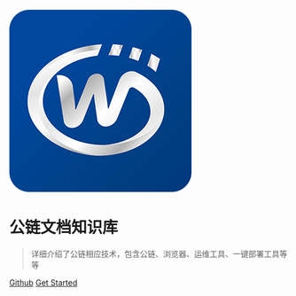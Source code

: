 ![logo](img/favicon-big.png)

# 公链文档知识库

> 详细介绍了公链相应技术，包含公链、浏览器、运维工具、一键部署工具等等


[Github](https://github.com/WisedomChainGroup/docs.git)
[Get Started](README.md)